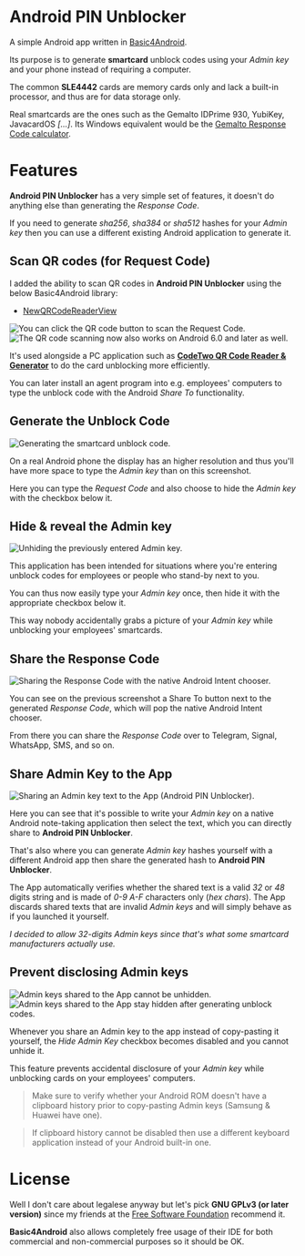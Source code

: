 # Android PIN Unblocker

A simple Android app written in [Basic4Android](https://www.b4x.com/b4a.html).

Its purpose is to generate **smartcard** unblock codes using your *Admin key* and your phone instead of requiring a computer.

The common **SLE4442** cards are memory cards only and lack a built-in processor, and thus are for data storage only.

Real smartcards are the ones such as the Gemalto IDPrime 930, YubiKey, JavacardOS *[...]*.
Its Windows equivalent would be the [Gemalto Response Code calculator](https://supportportal.thalesgroup.com/csm?id=kb_article_view&sysparm_article=KB0017162).

# Features

**Android PIN Unblocker** has a very simple set of features, it doesn't do anything else than generating the *Response Code*.

If you need to generate *sha256*, *sha384* or *sha512* hashes for your *Admin key* then you can use a different existing Android application to generate it.

## Scan QR codes (for Request Code)

I added the ability to scan QR codes in **Android PIN Unblocker** using the below Basic4Android library:
- [NewQRCodeReaderView](https://www.b4x.com/android/forum/threads/qrcodereaderview-new-release.82265/post-523013)

![You can click the QR code button to scan the Request Code.](https://i.postimg.cc/kD848BPn/7-ability-to-scan-request-qr-code.png) ![The QR code scanning now also works on Android 6.0 and later as well.](https://i.postimg.cc/BXXSwCbQ/screenshot-2024-09-21-08-43-57-308.png)

It's used alongside a PC application such as **[CodeTwo QR Code Reader & Generator](https://www.codetwo.com/freeware/qr-code-desktop-reader/)** to do the card unblocking more efficiently.

You can later install an agent program into e.g. employees' computers to type the unblock code with the Android *Share To* functionality.

## Generate the Unblock Code

![Generating the smartcard unblock code.](https://i.postimg.cc/sBBz5z2T/1-generate-unblock-key.png)

On a real Android phone the display has an higher resolution and thus you'll have more space to type the *Admin key* than on this screenshot.

Here you can type the *Request Code* and also choose to hide the *Admin key* with the checkbox below it.

## Hide & reveal the Admin key

![Unhiding the previously entered Admin key.](https://i.postimg.cc/rdvkJH0M/2-unhide-admin-key.png)

This application has been intended for situations where you're entering unblock codes for employees or people who stand-by next to you.

You can thus now easily type your *Admin key* once, then hide it with the appropriate checkbox below it.

This way nobody accidentally grabs a picture of your *Admin key* while unblocking your employees' smartcards.

## Share the Response Code

![Sharing the Response Code with the native Android Intent chooser.](https://i.postimg.cc/fSsh40fP/3-share-response-code.png)

You can see on the previous screenshot a Share To button next to the generated *Response Code*, which will pop the native Android Intent chooser.

From there you can share the *Response Code* over to Telegram, Signal, WhatsApp, SMS, and so on.

## Share Admin Key to the App

![Sharing an Admin key text to the App (Android PIN Unblocker).](https://i.postimg.cc/140QGJ91/4-share-admin-key-to-unblocker.png)

Here you can see that it's possible to write your *Admin key* on a native Android note-taking application then select the text, which you can directly share to **Android PIN Unblocker**.

That's also where you can generate *Admin key* hashes yourself with a different Android app then share the generated hash to **Android PIN Unblocker**.

The App automatically verifies whether the shared text is a valid *32* or *48* digits string and is made of *0-9 A-F* characters only (*hex chars*).
The App discards shared texts that are invalid *Admin keys* and will simply behave as if you launched it yourself.

*I decided to allow 32-digits Admin keys since that's what some smartcard manufacturers actually use.*

## Prevent disclosing Admin keys

![Admin keys shared to the App cannot be unhidden.](https://i.postimg.cc/Q91rnq15/5-admin-key-shared-to-unblocker.png) ![Admin keys shared to the App stay hidden after generating unblock codes.](https://i.postimg.cc/n91fncdh/6-unblock-code-generated-after-sharing-admin-key.png)

Whenever you share an Admin key to the app instead of copy-pasting it yourself, the *Hide Admin Key* checkbox becomes disabled and you cannot unhide it.

This feature prevents accidental disclosure of your *Admin key* while unblocking cards on your employees' computers.

> Make sure to verify whether your Android ROM doesn't have a clipboard history prior to copy-pasting Admin keys (Samsung & Huawei have one).

> If clipboard history cannot be disabled then use a different keyboard application instead of your Android built-in one.

# License

Well I don't care about legalese anyway but let's pick **GNU GPLv3 (or later version)** since my friends at the [Free Software Foundation](https://www.gnu.org/proprietary/proprietary.html) recommend it.

**Basic4Android** also allows completely free usage of their IDE for both commercial and non-commercial purposes so it should be OK.

